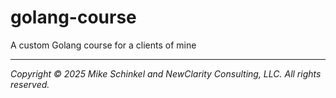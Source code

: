 # golang-course
A custom Golang course for a clients of mine 

---
*Copyright © 2025 Mike Schinkel and NewClarity Consulting, LLC. All rights reserved.*